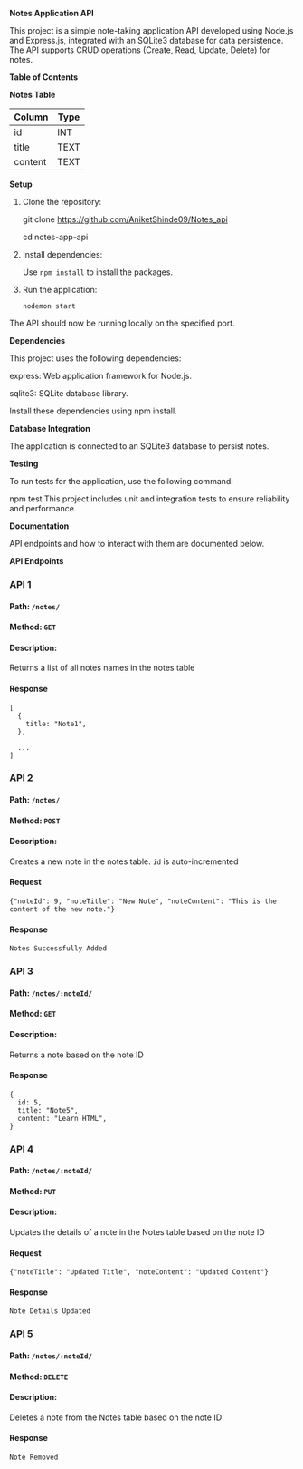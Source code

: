 **Notes Application API**

This project is a simple note-taking application API developed using Node.js and Express.js, integrated with an SQLite3 database for data persistence. The API supports CRUD operations (Create, Read, Update, Delete) for notes.

**Table of Contents**

**Notes Table**

| Column  | Type |
| ------- | ---- |
| id      | INT  |
| title   | TEXT |
| content | TEXT |

**Setup**

1. Clone the repository:

   git clone https://github.com/AniketShinde09/Notes_api

   cd notes-app-api

2. Install dependencies:

   Use `npm install` to install the packages.

3. Run the application:

   `nodemon start`

The API should now be running locally on the specified port.

**Dependencies**

This project uses the following dependencies:

express: Web application framework for Node.js.

sqlite3: SQLite database library.

Install these dependencies using npm install.

**Database Integration**

The application is connected to an SQLite3 database to persist notes.

**Testing**

To run tests for the application, use the following command:

npm test
This project includes unit and integration tests to ensure reliability and performance.

**Documentation**

API endpoints and how to interact with them are documented below.

**API Endpoints**

### API 1

#### Path: `/notes/`

#### Method: `GET`

#### Description:

Returns a list of all notes names in the notes table

#### Response

```
[
  {
    title: "Note1",
  },

  ...
]
```

### API 2

#### Path: `/notes/`

#### Method: `POST`

#### Description:

Creates a new note in the notes table. `id` is auto-incremented

#### Request

```
{"noteId": 9, "noteTitle": "New Note", "noteContent": "This is the content of the new note."}
```

#### Response

```
Notes Successfully Added
```

### API 3

#### Path: `/notes/:noteId/`

#### Method: `GET`

#### Description:

Returns a note based on the note ID

#### Response

```
{
  id: 5,
  title: "Note5",
  content: "Learn HTML",
}
```

### API 4

#### Path: `/notes/:noteId/`

#### Method: `PUT`

#### Description:

Updates the details of a note in the Notes table based on the note ID

#### Request

```
{"noteTitle": "Updated Title", "noteContent": "Updated Content"}
```

#### Response

```
Note Details Updated

```

### API 5

#### Path: `/notes/:noteId/`

#### Method: `DELETE`

#### Description:

Deletes a note from the Notes table based on the note ID

#### Response

```
Note Removed
```
